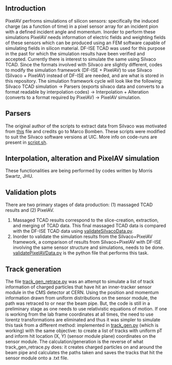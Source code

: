 ## Introduction

PixelAV perfroms simulations of silicon sensors: specifically the induced charge (as a function of time) in a pixel sensor array for an incident pion with a defined incident angle and momentum. Inorder to perform these simulations PixelAV needs information of electric fields and weighting fields of these sensors which can be produced using an FEM software capable of simulating fields in silicon material. DF-ISE TCAD was used for this purpose in the past for which the simulation results have been verified and accepted. Currently there is interest to simulate the same using Silvaco TCAD. Since the formats involved with Silvaco are slightly different, codes to modify the simulation framework (DF-ISE + PixelAV) to use Silvaco (Silvaco + PixelAV) instead of DF-ISE are needed, and are what is stored in this repository. The simulation framework cycle will look like the following:
Silvaco TCAD simulation -> Parsers (exports silvaco data and converts to a format readable by interpolation codes) -> Interpolation + Alteration (converts to a format required by PixelAV) -> PixelAV simulation.

## Parsers
The original author of the scripts to extract data from Silvaco was motivated from [this](https://docs.google.com/document/d/1_cMVVW3Z-kzEkRnzKBCPwtvXYCGjXNB8bO0RWyMA2pk/edit) file and credits go to Marco Bomben. These scripts were modified to suit the Silvaco software versions at UIC. More info on code-runs are present in [script.sh](https://github.com/CodexForster/SilvacoToPixelAV/blob/main/extractFromSilvaco/script.sh).

## Interpolation, alteration and PixelAV simulation
These functionalities are being performed by codes written by Morris Swartz, JHU.

## Validation plots
There are two primary stages of data production: (1) massaged TCAD results and (2) PixelAV. 
1. Massaged TCAD results correspond to the slice-creation, extraction, and merging of TCAD data. This final massaged TCAD data is compared with the DF-ISE TCAD data using [validateSilvacoData.py](https://github.com/CodexForster/SilvacoToPixelAV/blob/main/Validation/validateSilvacoData.py).
2. Inorder to validate the simulation results from the Silvaco+PixelAV framework, a comparison of results from Silvaco+PixelAV with DF-ISE involving the same sensor structure and simulations, needs to be done. [validatePixelAVData.py](https://github.com/CodexForster/SilvacoToPixelAV/blob/main/Validation/validatePixelAVData.py) is the python file that performs this task.

## Track generation
The file [track_gen_retrace.py](https://github.com/CodexForster/SilvacoToPixelAV/blob/main/track_gen_retrace.py) was an attempt to simulate a list of track information of charged particles that have hit an inner-tracker sensor module in the CMS detector at CERN. Using the position and momentum information drawn from uniform distributions on the sensor module, the path was retraced to or near the beam pipe. But, the code is still in a preliminary stage as one needs to use relativistic equations of motion. If one is working from the lab frame coordinates at all times, the need to use lorentz transformations are eliminated and thus it was simpler to simulate this task from a different method: implemented in [track_gen.py](https://github.com/CodexForster/SilvacoToPixelAV/blob/main/track_gen.py) (which is working) with the same objective: to create a list of tracks with uniform pT and inform hit location (X, Y) (sensor module plane) coordinates on the sensor module. The calculation/generation is the reverse of what track_gen_retrace.py does: it creates charged particles on and around the beam pipe and calculates the paths taken and saves the tracks that hit the sensor module onto a .txt file.
